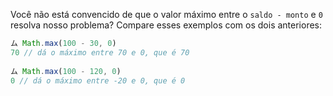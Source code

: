 Você não está convencido de que o valor máximo entre o `saldo - monto` e `0` resolva nosso problema? Compare esses exemplos com os dois anteriores:

``` javascript
ム Math.max(100 - 30, 0)
70 // dá o máximo entre 70 e 0, que é 70  
 
ム Math.max(100 - 120, 0)
0 // dá o máximo entre -20 e 0, que é 0
```
